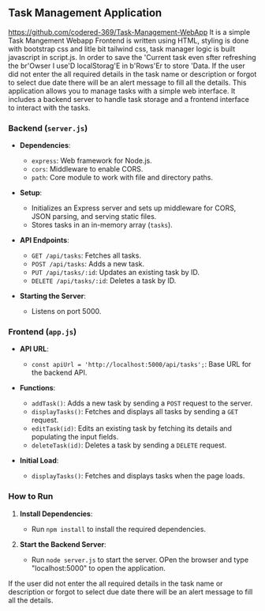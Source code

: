 ## Task Management Application
https://github.com/codered-369/Task-Management-WebApp
It is a simple Task Mangement Webapp
Frontend is written using HTML, styling is done with bootstrap css and litle bit tailwind css, task manager logic is built javascript in script.js.
In order to save the 'Current task even sfter refreshing the br'Owser I use'D localStorag'E in b'Rows'Er to store 'Data.
If the user did not enter the all required details in the task name or description or forgot to select due date there will be an alert message to fill all the details.
This application allows you to manage tasks with a simple web interface. It includes a backend server to handle task storage and a frontend interface to interact with the tasks.

### Backend (`server.js`)

- **Dependencies**:
  - `express`: Web framework for Node.js.
  - `cors`: Middleware to enable CORS.
  - `path`: Core module to work with file and directory paths.

- **Setup**:
  - Initializes an Express server and sets up middleware for CORS, JSON parsing, and serving static files.
  - Stores tasks in an in-memory array (`tasks`).

- **API Endpoints**:
  - `GET /api/tasks`: Fetches all tasks.
  - `POST /api/tasks`: Adds a new task.
  - `PUT /api/tasks/:id`: Updates an existing task by ID.
  - `DELETE /api/tasks/:id`: Deletes a task by ID.

- **Starting the Server**:
  - Listens on port 5000.

### Frontend (`app.js`)

- **API URL**:
  - `const apiUrl = 'http://localhost:5000/api/tasks';`: Base URL for the backend API.

- **Functions**:
  - `addTask()`: Adds a new task by sending a `POST` request to the server.
  - `displayTasks()`: Fetches and displays all tasks by sending a `GET` request.
  - `editTask(id)`: Edits an existing task by fetching its details and populating the input fields.
  - `deleteTask(id)`: Deletes a task by sending a `DELETE` request.

- **Initial Load**:
  - `displayTasks()`: Fetches and displays tasks when the page loads.

### How to Run

1. **Install Dependencies**:
   - Run `npm install` to install the required dependencies.

2. **Start the Backend Server**:
   - Run `node server.js` to start the server.
   OPen the browser and type "localhost:5000" to open the application.

If the user did not enter the all required details in the task name or description or forgot to select due date there will be an alert message to fill all the details.


